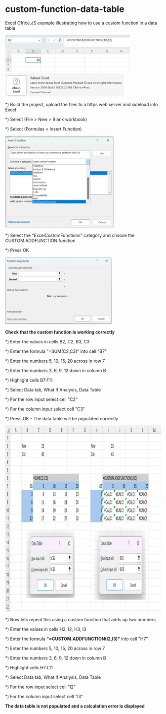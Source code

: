 # custom-function-data-table
Excel Office.JS example illustrating how to use a custom function in a data table

<img src="/images/screenshot.png" width="404" height="120"> 

<img src="/images/version.png" width="385" height="75"> 


*) Build the project, upload the files to a https web server and sideload into Excel

*) Select (File > New > Blank workbook)

*) Select (Formulas > Insert Function)

<img src="images/insert-function-dialog.png" width="351" height="295"> 

*) Select the "ExcelCustomFunctions" category and choose the CUSTOM.ADDFUNCTION function

*) Press OK

<img src="images/arguments-dialog-one.png" width="345" height="216"> 

<B>Check that the custom function is working correctly</B>

*) Enter the values in cells B2, C2, B3, C3

*) Enter the formula "=SUM(C2,C3)" into cell "B7"

*) Enter the numbers 5, 10, 15, 20 across in row 7

*) Enter the numbers 3, 6, 9, 12 down in column B

*) Highlight cells B7:F11

*) Select Data tab, What If Analysis, Data Table

*) For the row input select cell "C2"

*) For the column input select cell "C3"

*) Press OK - The data table will be populated correctly

<img src="images/data-tables.png" width="1000" height="600"> 

*) Now lets repeat this using a custom function that adds up two numbers

*) Enter the values in cells H2, I2, H3, I3

*) Enter the formula <B>"=CUSTOM.ADDFUNCTION(I2,I3)"</B> into cell "H7"

*) Enter the numbers 5, 10, 15, 20 across in row 7

*) Enter the numbers 3, 6, 9, 12 down in column B

*) Highlight cells H7:L11

*) Select Data tab, What If Analysis, Data Table

*) For the row input select cell "I2"

*) For the column input select cell "I3"

<B>The data table is not populated and a calculation error is displayed</B>
